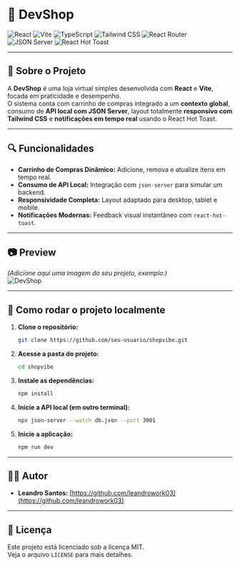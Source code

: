 # 🛒 DevShop

![React](https://img.shields.io/badge/react-61DAFB?style=for-the-badge&logo=react&logoColor=white)
![Vite](https://img.shields.io/badge/vite-646CFF?style=for-the-badge&logo=vite&logoColor=white)
![TypeScript](https://img.shields.io/badge/typescript-3178C6?style=for-the-badge&logo=typescript&logoColor=white)
![Tailwind CSS](https://img.shields.io/badge/tailwindcss-38B2AC?style=for-the-badge&logo=tailwind-css&logoColor=white)
![React Router](https://img.shields.io/badge/react%20router-CA4245?style=for-the-badge&logo=react-router&logoColor=white)
![JSON Server](https://img.shields.io/badge/json--server-000000?style=for-the-badge&logo=json&logoColor=white)
![React Hot Toast](https://img.shields.io/badge/react%20hot%20toast-FF6B6B?style=for-the-badge&logo=react&logoColor=white)

---

## 📄 Sobre o Projeto

A **DevShop** é uma loja virtual simples desenvolvida com **React** e **Vite**, focada em praticidade e desempenho.  
O sistema conta com carrinho de compras integrado a um **contexto global**, consumo de **API local com JSON Server**, layout totalmente **responsivo com Tailwind CSS** e **notificações em tempo real** usando o React Hot Toast.

---

## 🔍 Funcionalidades

- **Carrinho de Compras Dinâmico:** Adicione, remova e atualize itens em tempo real.
- **Consumo de API Local:** Integração com `json-server` para simular um backend.
- **Responsividade Completa:** Layout adaptado para desktop, tablet e mobile.
- **Notificações Modernas:** Feedback visual instantâneo com `react-hot-toast`.

---

## 📷 Preview

*(Adicione aqui uma imagem do seu projeto, exemplo:)*  
![DevShop](./src/assets/preview.png)

---

## 🚀 Como rodar o projeto localmente

1. **Clone o repositório:**
    ```bash
    git clone https://github.com/seu-usuario/shopvibe.git
    ```
2. **Acesse a pasta do projeto:**
    ```bash
    cd shopvibe
    ```
3. **Instale as dependências:**
    ```bash
    npm install
    ```
4. **Inicie a API local (em outro terminal):**
    ```bash
    npx json-server --watch db.json --port 3001
    ```
5. **Inicie a aplicação:**
    ```bash
    npm run dev
    ```

---

## 🧑‍💻 Autor

- **Leandro Santos:** [https://github.com/leandrowork03](https://github.com/leandrowork03)

---

## 📜 Licença

Este projeto está licenciado sob a licença MIT.  
Veja o arquivo `LICENSE` para mais detalhes.
